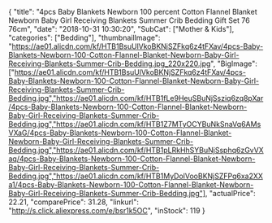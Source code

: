 {
	"title": "4pcs Baby Blankets Newborn 100 percent Cotton Flannel Blanket Newborn Baby Girl Receiving Blankets Summer Crib Bedding Gift Set 76 76cm",
	"date": "2018-10-31 10:30:20",
	"SubCat": ["Mother & Kids"],
	"categories": ["Bedding"],
	"thumbnailImage": "https://ae01.alicdn.com/kf/HTB1BsuUlVkoBKNjSZFkq6z4tFXav/4pcs-Baby-Blankets-Newborn-100-Cotton-Flannel-Blanket-Newborn-Baby-Girl-Receiving-Blankets-Summer-Crib-Bedding.jpg_220x220.jpg",
	"BigImage": ["https://ae01.alicdn.com/kf/HTB1BsuUlVkoBKNjSZFkq6z4tFXav/4pcs-Baby-Blankets-Newborn-100-Cotton-Flannel-Blanket-Newborn-Baby-Girl-Receiving-Blankets-Summer-Crib-Bedding.jpg","https://ae01.alicdn.com/kf/HTB1fLe9HeuSBuNjSsziq6zq8pXar/4pcs-Baby-Blankets-Newborn-100-Cotton-Flannel-Blanket-Newborn-Baby-Girl-Receiving-Blankets-Summer-Crib-Bedding.jpg","https://ae01.alicdn.com/kf/HTB1Z7MTyOCYBuNkSnaVq6AMsVXaG/4pcs-Baby-Blankets-Newborn-100-Cotton-Flannel-Blanket-Newborn-Baby-Girl-Receiving-Blankets-Summer-Crib-Bedding.jpg","https://ae01.alicdn.com/kf/HTB1pLRkHhSYBuNjSsphq6zGvVXaq/4pcs-Baby-Blankets-Newborn-100-Cotton-Flannel-Blanket-Newborn-Baby-Girl-Receiving-Blankets-Summer-Crib-Bedding.jpg","https://ae01.alicdn.com/kf/HTB1MyDolVooBKNjSZFPq6xa2XXa1/4pcs-Baby-Blankets-Newborn-100-Cotton-Flannel-Blanket-Newborn-Baby-Girl-Receiving-Blankets-Summer-Crib-Bedding.jpg"],
	"actualPrice": 22.21,
	"comparePrice": 31.28,
	"linkurl": "http://s.click.aliexpress.com/e/bsr1k5OC",
	"inStock": 119
}
